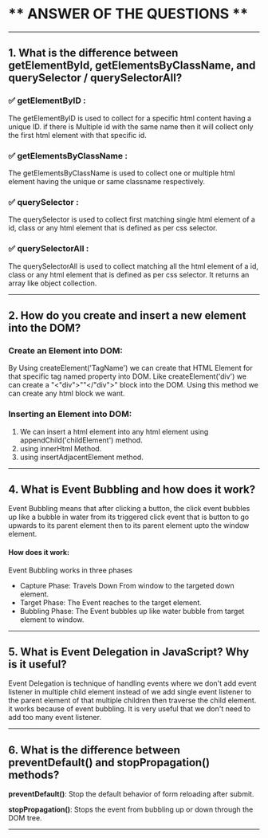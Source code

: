 # ** ANSWER OF THE QUESTIONS **

---

## 1. What is the difference between getElementById, getElementsByClassName, and querySelector / querySelectorAll?

### ✅ getElementByID :

The getElementByID is used to collect for a specific html content having a unique ID. if there is Multiple id with the same name then it will collect only the first html element with that specific id.

### ✅ getElementsByClassName :

The getElementsByClassName is used to collect one or multiple html element having the unique or same classname respectively.

### ✅ querySelector :

The querySelector is used to collect first matching single html element of a id, class or any html element that is defined as per css selector.

### ✅ querySelectorAll :

The querySelectorAll is used to collect matching all the html element of a id, class or any html element that is defined as per css selector. It returns an array like object collection.

---

## 2. How do you create and insert a new element into the DOM?

### Create an Element into DOM:

By Using createElement('TagName') we can create that HTML Element for that specific tag named property into DOM. Like createElement('div') we can create a "<"div">""</"div">" block into the DOM. Using this method we can create any html block we want.

### Inserting an Element into DOM:

1. We can insert a html element into any html element using appendChild('childElement') method.
2. using innerHtml Method.
3. using insertAdjacentElement method.

---

## 4. What is Event Bubbling and how does it work?

Event Bubbling means that after clicking a button, the click event bubbles up like a bubble in water from its triggered click event that is button to go upwards to its parent element then to its parent element upto the window element.

#### How does it work:

Event Bubbling works in three phases

- Capture Phase: Travels Down From window to the targeted down element.
- Target Phase: The Event reaches to the target element.
- Bubbling Phase: The Event bubbles up like water bubble from target element to window.

---

## 5. What is Event Delegation in JavaScript? Why is it useful?

Event Delegation is technique of handling events where we don't add event listener in multiple child element instead of we add single event listener to the parent element of that multiple children then traverse the child element. it works because of event bubbling. It is very useful that we don't need to add too many event listener.

---

## 6. What is the difference between preventDefault() and stopPropagation() methods?

**preventDefault()**: Stop the default behavior of form reloading after submit.

**stopPropagation()**: Stops the event from bubbling up or down through the DOM tree.

---

